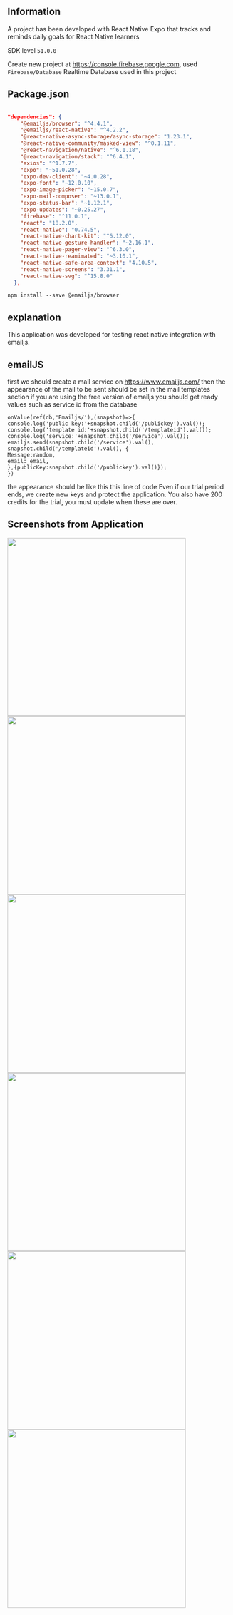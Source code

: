 ## Information

A project has been developed with React Native Expo that tracks and reminds daily goals for React Native learners

SDK level ``51.0.0``

Create new project at https://console.firebase.google.com, used ``Firebase/Database`` Realtime Database used in this project
## Package.json

```JSON

"dependencies": {
    "@emailjs/browser": "^4.4.1",
    "@emailjs/react-native": "^4.2.2",
    "@react-native-async-storage/async-storage": "1.23.1",
    "@react-native-community/masked-view": "^0.1.11",
    "@react-navigation/native": "^6.1.18",
    "@react-navigation/stack": "^6.4.1",
    "axios": "^1.7.7",
    "expo": "~51.0.28",
    "expo-dev-client": "~4.0.28",
    "expo-font": "~12.0.10",
    "expo-image-picker": "~15.0.7",
    "expo-mail-composer": "~13.0.1",
    "expo-status-bar": "~1.12.1",
    "expo-updates": "~0.25.27",
    "firebase": "^11.0.1",
    "react": "18.2.0",
    "react-native": "0.74.5",
    "react-native-chart-kit": "^6.12.0",
    "react-native-gesture-handler": "~2.16.1",
    "react-native-pager-view": "^6.3.0",
    "react-native-reanimated": "~3.10.1",
    "react-native-safe-area-context": "4.10.5",
    "react-native-screens": "3.31.1",
    "react-native-svg": "^15.8.0"
  },
```
```
npm install --save @emailjs/browser
```
## explanation

This application was developed for testing react native integration with emailjs.


## emailJS
first we should create a mail service on https://www.emailjs.com/ then the appearance of the mail to be sent should be set in the mail templates section if you are using the free version of emailjs you should get ready values ​​such as service id from the database 
```JS
onValue(ref(db,'Emailjs/'),(snapshot)=>{
console.log('public key:'+snapshot.child('/publickey').val());
console.log('template id:'+snapshot.child('/templateid').val());
console.log('service:'+snapshot.child('/service').val());
emailjs.send(snapshot.child('/service').val(), snapshot.child('/templateid').val(), {
Message:random,
email: email,
},{publicKey:snapshot.child('/publickey').val()});
})
```
the appearance should be like this this line of code Even if our trial period ends, we create new keys and protect the application. You also have 200 credits for the trial, you must update when these are over.

## Screenshots from Application

<img src="https://github.com/AliArslan44/React-Native-Email-App/blob/main/screenshots/email0.jpg?raw=true" width="400"/>
<img src="https://github.com/AliArslan44/React-Native-Email-App/blob/main/screenshots/email.5.jpg?raw=true" width="400"/>
<img src="https://github.com/AliArslan44/React-Native-Email-App/blob/main/screenshots/email1.jpg?raw=true" width="400"/>
<img src="https://github.com/AliArslan44/React-Native-Email-App/blob/main/screenshots/email2.jpg?raw=true" width="400"/>
<img src="https://github.com/AliArslan44/React-Native-Email-App/blob/main/screenshots/email3.jpg?raw=true" width="400"/>
<img src="https://github.com/AliArslan44/React-Native-Email-App/blob/main/screenshots/email4.jpg?raw=true" width="400"/>


